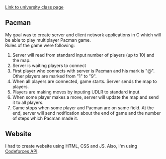 [Link to university class page](https://web.math.pmf.unizg.hr/nastava/mreze/)

## Pacman

My goal was to create server and client network applications in C which will be able to play multiplayer Pacman game.<br>
Rules of the game were following:

   1. Server will read from standard input number of players (up to 10) and the map.
   2. Server is waiting players to connect
   3. First player who connects with server is Pacman and his mark is "@". Other players are marked from "1" to "9".
   4. When all players are connected, game starts. Server sends the map to players.
   5. Players are making moves by inputing UDLR to standard input.
   6. When some player makes a move, server will update the map and send it to all players.
   7. Game stops when some player and Pacman are on same field.
      At the end, server will send notification about the end of game and the number of steps which Pacman made it.


## Website
I had to create website using HTML, CSS and JS. Also, I'm using [Codeforces API](https://codeforces.com/apiHelp).
